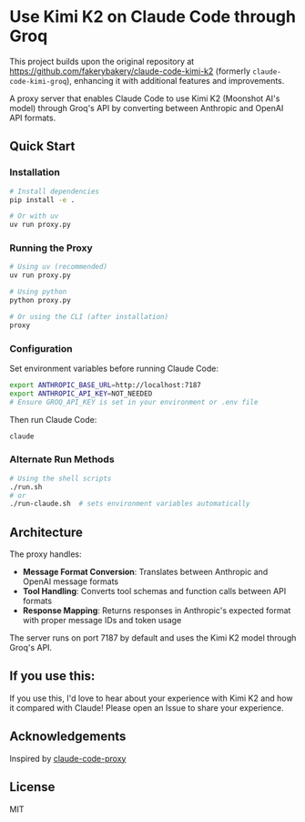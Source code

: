 # Use Kimi K2 on Claude Code through Groq

This project builds upon the original repository at https://github.com/fakerybakery/claude-code-kimi-k2 (formerly `claude-code-kimi-groq`), enhancing it with additional features and improvements.

A proxy server that enables Claude Code to use Kimi K2 (Moonshot AI's model) through Groq's API by converting between Anthropic and OpenAI API formats.

## Quick Start

### Installation

```bash
# Install dependencies
pip install -e .

# Or with uv
uv run proxy.py
```

### Running the Proxy

```bash
# Using uv (recommended)
uv run proxy.py

# Using python
python proxy.py

# Or using the CLI (after installation)
proxy
```

### Configuration

Set environment variables before running Claude Code:

```bash
export ANTHROPIC_BASE_URL=http://localhost:7187
export ANTHROPIC_API_KEY=NOT_NEEDED
# Ensure GROQ_API_KEY is set in your environment or .env file
```

Then run Claude Code:

```bash
claude
```

### Alternate Run Methods

```bash
# Using the shell scripts
./run.sh
# or
./run-claude.sh  # sets environment variables automatically
```

## Architecture

The proxy handles:
- **Message Format Conversion**: Translates between Anthropic and OpenAI message formats
- **Tool Handling**: Converts tool schemas and function calls between API formats
- **Response Mapping**: Returns responses in Anthropic's expected format with proper message IDs and token usage

The server runs on port 7187 by default and uses the Kimi K2 model through Groq's API.

## If you use this:

If you use this, I'd love to hear about your experience with Kimi K2 and how it compared with Claude! Please open an Issue to share your experience.

## Acknowledgements

Inspired by [claude-code-proxy](https://github.com/1rgs/claude-code-proxy)

## License

MIT